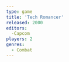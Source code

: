 ```yaml
---
type: game
title: 'Tech Romancer'
released: 2000
editors: 
  -Capcom
players: 2
genres:
  - Combat
---
```

